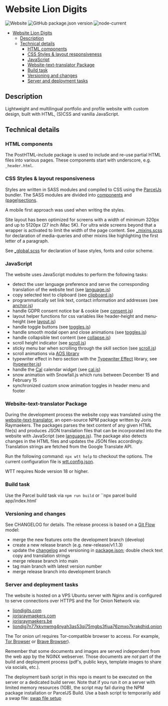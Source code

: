 # Website Lion Digits

![Website](https://img.shields.io/website?url=https%3A%2F%2Fliondigits.com)
![GitHub package.json version](https://img.shields.io/github/package-json/v/jorishr/liondigits)
![node-current](https://img.shields.io/node/v/website-text-translator)

- [Website Lion Digits](#website-lion-digits)
  - [Description](#description)
  - [Technical details](#technical-details)
    - [HTML components](#html-components)
    - [CSS Styles \& layout responsiveness](#css-styles--layout-responsiveness)
    - [JavaScript](#javascript)
    - [Website-text-translator Package](#website-text-translator-package)
    - [Build task](#build-task)
    - [Versioning and changes](#versioning-and-changes)
    - [Server and deployment tasks](#server-and-deployment-tasks)

## Description

Lightweight and multilingual portfolio and profile website with custom design, built with HTML, (S)CSS and vanilla JavaScript.

## Technical details

### HTML components

The PostHTML-include package is used to include and re-use partial HTML files into various pages. These components start with underscore, e.g. `_header.html`.

### CSS Styles & layout responsiveness

Styles are written in SASS modules and compiled to CSS using the [ParcelJs](https://parceljs.org/) bundler. The SASS modules are divided into [components](app/styles/modules/components/) and [(page)sections](app/styles/modules/sections/).

A mobile first approach was used when writing the styles.

Site layout has been optimized for screens with a width of minimum 320px and up to 5120px (27 inch iMac 5K). For ultra wide screens beyond that a wrapper is activated to limit the width of the page content. See [\_mixins.scss](app/styles/modules/_mixins.scss) for declaration of media-queries and other mixins like highlighting the first letter of a paragraph.

See [\_global.scss](app/styles/modules/_global.scss) for declaration of base styles, fonts and color scheme.

### JavaScript

The website uses JavaScript modules to perform the following tasks:

- detect the user language preference and serve the corresponding translation of the website text (see [language.js](app/scripts/modules/language.js))
- copy selected text to clipboard (see [clipboard.js](app/scripts/modules/clipboard.js))
- programmatically set link text, contact information and addresses (see [anchor.js](app/scripts/modules/anchor.js))
- handle GDPR consent notice bar & cookie (see [consent.js](app/scripts/modules/consent.js))
- layout helper functions for css variables like header-height and menu-height (see [layout.js](app/scripts/modules/layout.js))
- handle toggle buttons (see [toggles.js](app/scripts/modules/toggle.js))
- handle smooth modal open and close animations (see [toggles.js](app/scripts/modules/toggle.js))
- handle collapsible text content (see [collapse.js](app/scripts/modules/collapse.js))
- scroll height indicator (see [scroll.js](app/scripts/modules/scroll.js))
- sticky menu bar when scrolling through the skill section (see [scroll.js](app/scripts/modules/scroll.js))
- scroll animations via [AOS library](https://michalsnik.github.io/aos/)
- typewriter effect in hero section with the [Typewriter Effect](https://www.npmjs.com/package/typewriter-effect) library, see ([typewriter.js](app/scripts/modules/typewriter.js))
- handle the [Cal](https://cal.com/) calendar widget (see [cal.js](app/scripts/modules/cal.js))
- snow animation with Snowfall.js which runs between December 15 and February 15
- synchronized custom snow animation toggles in header menu and footer

### Website-text-translator Package

During the development process the website copy was translated using the [website-text-translator](https://www.npmjs.com/package/website-text-translator), an open-source NPM package written by Joris Raymaekers. The packages parses the text content of any given HTML file(s) and produces JSON translation files that can be incorporated into the website with JavaScript (see [language.js](app/scripts/modules/language.js)). The package also detects changes in the HTML files and updates the JSON files accordingly. Translation strings are fetched from the Google Translate API.

Run the following command: `npx wtt help` to checkout the options. The current configuration file is [wtt.config.json](wtt.config.json).

WTT requires Node version 18 or higher.

### Build task

Use the Parcel build task via `npm run build` or ``npx parcel build app/index.html`

### Versioning and changes

See CHANGELOG for details.
The release process is based on a [Git Flow](https://nvie.com/posts/a-successful-git-branching-model/) model:

- merge the new features onto the development branch (develop)
- create a new release branch (e.g. new-release/v1.1.3)
- update the [changelog](CHANGELOG.md) and versioning in [package.json](package.json); double check text copy and translation strings
- merge release branch into main
- tag main branch with latest version number
- merge release branch into development branch

### Server and deployment tasks

The website is hosted on a VPS Ubuntu server with Nginx and is configured to serve connections over HTTPS and the Tor Onion Network via:

- [liondigits.com](https://liondigits.com)
- [jorisraymaekers.com](jorisraymaekers.com)
- [jorisraymaekers.be](jorisraymaekers.com)
- [liondig7n77kkvnwmg4nyah3as53qi75mgbs3fiua76zmxo7krakdhid.onion](http://liondig7n77kkvnwmg4nyah3as53qi75mgbs3fiua76zmxo7krakdhid.onion)

The Tor onion url requires Tor-compatible browser to access. For example, [Tor Browser](https://www.torproject.org/download/) or [Brave Browser](https://brave.com/)).

Remember that some documents and images are served independent from the web app by the NGINX webserver. Those documents are _not_ part of the build and deployment process (pdf's, public keys, template images to share via socials, etc.).

The deployment bash script in this repo is meant to be executed on the server or a dedicated build server. Note that if you run it on a server with limited memory resources (1GB), the script may fail during the NPM package installation or ParcelJS Build. Use a bash script to temporarily add a swap file: [swap file setup](https://gist.github.com/jorishr/49c2062c97707daaf856d09fcf4b8d21)
